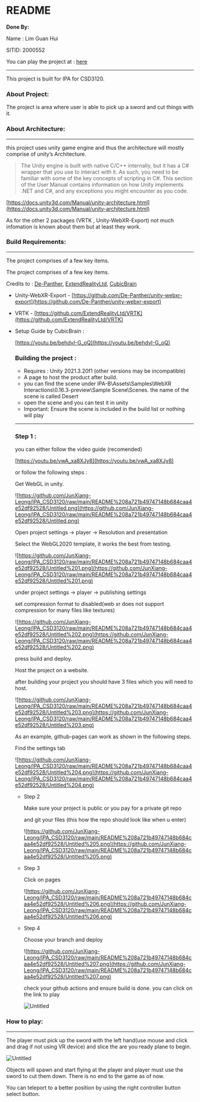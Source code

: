# README

**Done By:**

Name : Lim Guan Hui

SITID: 2000552

You can play the project at : [here](https://guanhuilim.github.io/csd3120-IPA/)

---

This project is built for IPA for CSD3120.

### About Project:

The project is area where user is able to pick up a sword and cut things with it. 

### About Architecture:

---

this project uses unity game engine and thus the architecture will mostly comprise of unity’s Architecture.

> The Unity engine is built with native C/C++ internally, but it has a C# wrapper that you use to interact with it. As such, you need to be familiar with some of the key concepts of scripting in C#. This section of the User Manual contains information on how Unity implements .NET and C#, and any exceptions you might encounter as you code.
> 

[https://docs.unity3d.com/Manual/unity-architecture.html](https://docs.unity3d.com/Manual/unity-architecture.html)

As for the other 2 packages (VRTK , Unity-WebXR-Export) not much infomation is known about them but at least they work.

### Build Requirements:

---

The project comprises of a few key items.

The project comprises of a few key items.

Credits to : [De-Panther](https://github.com/De-Panther), [ExtendRealityLtd](https://github.com/ExtendRealityLtd), [CubicBrain](https://www.youtube.com/@CubicBrain)

- Unity-WebXR-Export - [https://github.com/De-Panther/unity-webxr-export](https://github.com/De-Panther/unity-webxr-export)
- VRTK - [https://github.com/ExtendRealityLtd/VRTK](https://github.com/ExtendRealityLtd/VRTK)
- Setup Guide by CubicBrain :
    
    [https://youtu.be/behdvI-G_oQ](https://youtu.be/behdvI-G_oQ)
    
    ### Building the project :
    
    - Requires : Unity 2021.3.20f1 (other versions may be incompatible)
    - A page to host the product after build.
    - you can find the scene under IPA-B\Assets\Samples\WebXR Interactions\0.16.3-preview\Sample Scene\Scenes. the name of the scene is called Desert
    - open the scene and you can test it in unity
    - Important: Ensure the scene is included in the build list or nothing will play
    
    ---
    
    ### Step 1 :
    
    you can either follow the video guide (recomended)
    
    [https://youtu.be/vwA_xa8XJy8](https://youtu.be/vwA_xa8XJy8)
    
    or follow the following steps :
    
    Get WebGL in unity.
    
    ![https://github.com/JunXiang-Leong/IPA_CSD3120/raw/main/README%208a721b49747148b684caa4e52df92528/Untitled.png](https://github.com/JunXiang-Leong/IPA_CSD3120/raw/main/README%208a721b49747148b684caa4e52df92528/Untitled.png)
    
    Open project settings → player → Resolution and presentation
    
    Select the WebGL2020 template, it works the best from testing.
    
    ![https://github.com/JunXiang-Leong/IPA_CSD3120/raw/main/README%208a721b49747148b684caa4e52df92528/Untitled%201.png](https://github.com/JunXiang-Leong/IPA_CSD3120/raw/main/README%208a721b49747148b684caa4e52df92528/Untitled%201.png)
    
    under project settings → player → publishing settings
    
    set compression format to disabled(web xr does not support compression for many files like textures)
    
    ![https://github.com/JunXiang-Leong/IPA_CSD3120/raw/main/README%208a721b49747148b684caa4e52df92528/Untitled%202.png](https://github.com/JunXiang-Leong/IPA_CSD3120/raw/main/README%208a721b49747148b684caa4e52df92528/Untitled%202.png)
    
    press build and deploy.
    
    Host the project on a website.
    
    after building your project you should have 3 files which you will need to host.
    
    ![https://github.com/JunXiang-Leong/IPA_CSD3120/raw/main/README%208a721b49747148b684caa4e52df92528/Untitled%203.png](https://github.com/JunXiang-Leong/IPA_CSD3120/raw/main/README%208a721b49747148b684caa4e52df92528/Untitled%203.png)
    
    As an example, github-pages can work as shown in the following steps.
    
    Find the settings tab
    
    ![https://github.com/JunXiang-Leong/IPA_CSD3120/raw/main/README%208a721b49747148b684caa4e52df92528/Untitled%204.png](https://github.com/JunXiang-Leong/IPA_CSD3120/raw/main/README%208a721b49747148b684caa4e52df92528/Untitled%204.png)
    
    - Step 2
        
        Make sure your project is public or you pay for a private git repo
        
        and git your files (this how the repo should look like when u enter)
        
        ![https://github.com/JunXiang-Leong/IPA_CSD3120/raw/main/README%208a721b49747148b684caa4e52df92528/Untitled%205.png](https://github.com/JunXiang-Leong/IPA_CSD3120/raw/main/README%208a721b49747148b684caa4e52df92528/Untitled%205.png)
        
    - Step 3
        
        Click on pages
        
        ![https://github.com/JunXiang-Leong/IPA_CSD3120/raw/main/README%208a721b49747148b684caa4e52df92528/Untitled%206.png](https://github.com/JunXiang-Leong/IPA_CSD3120/raw/main/README%208a721b49747148b684caa4e52df92528/Untitled%206.png)
        
    - Step 4
        
        Choose your branch and deploy
        
        ![https://github.com/JunXiang-Leong/IPA_CSD3120/raw/main/README%208a721b49747148b684caa4e52df92528/Untitled%207.png](https://github.com/JunXiang-Leong/IPA_CSD3120/raw/main/README%208a721b49747148b684caa4e52df92528/Untitled%207.png)
        
        check your github actions and ensure build is done. you can click on the link to play
        
        ![Untitled](README%202f512c48407a47e1a47526e25a39ccbe/Untitled.png)
        

### How to play:

---

The player must pick up the sword with the left hand(use mouse and click and drag if not using VR device) and slice the are you ready plane to begin. 

![Untitled](README%202f512c48407a47e1a47526e25a39ccbe/Untitled%201.png)

Objects will spawn and start flying at the player and player must use the sword to cut them down. There is no end to the game as of now.

You can teleport to a better position by using the right controller button select button.